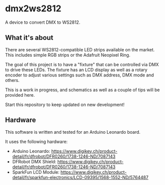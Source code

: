 # dmx2ws2812
A device to convert DMX to WS2812.

## What it's about
There are several WS2812-compatible LED strips available on the market. This includes simple RGB strips or the Adafruit Neopixel Ring.

The goal of this project is to have a "fixture" that can be controlled via DMX to drive these LEDs. The fixture has an LCD display as well as a rotary encoder to adjust various settings such as DMX address, DMX mode and others. 

This is a work in progress, and schematics as well as a couple of tips will be provided here.

Start this repository to keep updated on new development!

## Hardware
This software is written and tested for an Arduino Leonardo board.

It uses the following hardware:

 - Arduino Leonardo: https://www.digikey.ch/product-detail/fr/dfrobot/DFR0260/1738-1246-ND/7087143
 - DFRobot DMX Shield: https://www.digikey.ch/product-detail/fr/dfrobot/DFR0260/1738-1246-ND/7087143
 - SparkFun LCD Module: https://www.digikey.ch/product-detail/fr/sparkfun-electronics/LCD-09395/1568-1552-ND/5764487
 
 
